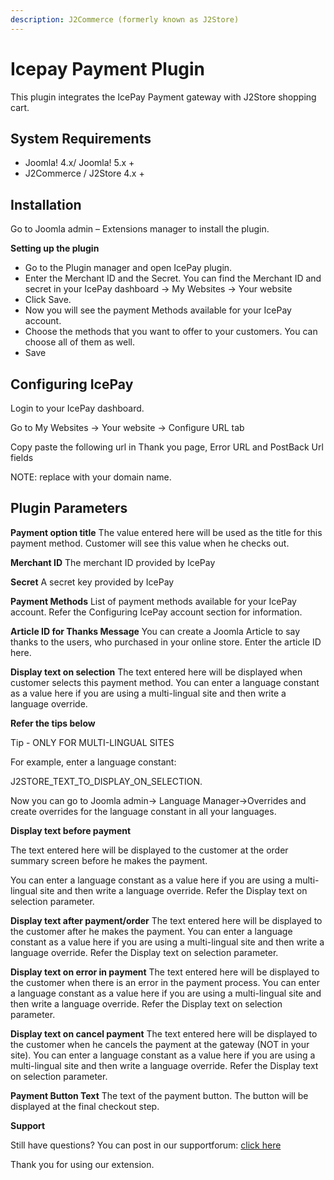 ```yaml
---
description: J2Commerce (formerly known as J2Store)
---
```


# Icepay Payment Plugin

This plugin integrates the IcePay Payment gateway with J2Store shopping cart.

## System Requirements <a href="#system-requirements" id="system-requirements"></a>

* Joomla! 4.x/ Joomla! 5.x +
* J2Commerce / J2Store 4.x +

## Installation <a href="#installation" id="installation"></a>

Go to Joomla admin – Extensions manager to install the plugin.

**Setting up the plugin**

* Go to the Plugin manager and open IcePay plugin.
* Enter the Merchant ID and the Secret. You can find the Merchant ID and secret in your IcePay dashboard → My Websites → Your website
* Click Save.
* Now you will see the payment Methods available for your IcePay account.
* Choose the methods that you want to offer to your customers. You can choose all of them as well.
* Save

## Configuring IcePay <a href="#configuring-icepay" id="configuring-icepay"></a>

Login to your IcePay dashboard.

Go to My Websites → Your website → Configure URL tab

Copy paste the following url in Thank you page, Error URL and PostBack Url fields

NOTE: replace with your domain name.

## Plugin Parameters <a href="#plugin-parameters" id="plugin-parameters"></a>

**Payment option title** The value entered here will be used as the title for this payment method. Customer will see this value when he checks out.

**Merchant ID** The merchant ID provided by IcePay

**Secret** A secret key provided by IcePay

**Payment Methods** List of payment methods available for your IcePay account. Refer the Configuring IcePay account section for information.

**Article ID for Thanks Message** You can create a Joomla Article to say thanks to the users, who purchased in your online store. Enter the article ID here.

**Display text on selection** The text entered here will be displayed when customer selects this payment method. You can enter a language constant as a value here if you are using a multi-lingual site and then write a language override.

**Refer the tips below**

Tip - ONLY FOR MULTI-LINGUAL SITES

For example, enter a language constant:

J2STORE\_TEXT\_TO\_DISPLAY\_ON\_SELECTION.

Now you can go to Joomla admin-> Language Manager->Overrides and create overrides for the language constant in all your languages.

**Display text before payment**

The text entered here will be displayed to the customer at the order summary screen before he makes the payment.

You can enter a language constant as a value here if you are using a multi-lingual site and then write a language override. Refer the Display text on selection parameter.

**Display text after payment/order** The text entered here will be displayed to the customer after he makes the payment. You can enter a language constant as a value here if you are using a multi-lingual site and then write a language override. Refer the Display text on selection parameter.

**Display text on error in payment** The text entered here will be displayed to the customer when there is an error in the payment process. You can enter a language constant as a value here if you are using a multi-lingual site and then write a language override. Refer the Display text on selection parameter.

**Display text on cancel payment** The text entered here will be displayed to the customer when he cancels the payment at the gateway (NOT in your site). You can enter a language constant as a value here if you are using a multi-lingual site and then write a language override. Refer the Display text on selection parameter.

**Payment Button Text** The text of the payment button. The button will be displayed at the final checkout step.

**Support**

Still have questions? You can post in our supportforum: [click here](http://j2store.org/forum/index.html)

Thank you for using our extension.
